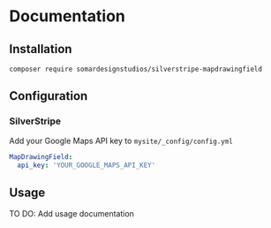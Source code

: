# Documentation

## Installation

`composer require somardesignstudios/silverstripe-mapdrawingfield`

## Configuration

### SilverStripe

Add your Google Maps API key to
`mysite/_config/config.yml`

```yml
MapDrawingField:
  api_key: 'YOUR_GOOGLE_MAPS_API_KEY'
```

## Usage

TO DO: Add usage documentation
